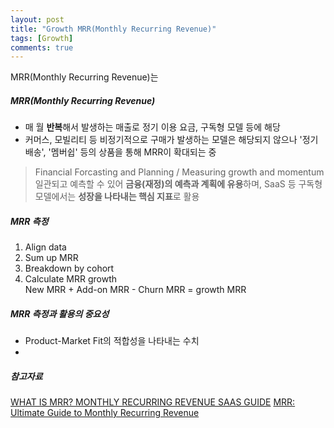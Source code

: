 ```yaml
---
layout: post
title: "Growth MRR(Monthly Recurring Revenue)"
tags: [Growth]
comments: true
---
```


MRR(Monthly Recurring Revenue)는 

##### MRR(Monthly Recurring Revenue)
- 매 월 **반복**해서 발생하는 매출로 정기 이용 요금, 구독형 모델 등에 해당
- 커머스, 모빌리티 등 비정기적으로 구매가 발생하는 모델은 해당되지 않으나 '정기배송', '멤버쉽' 등의 상품을 통해 MRR이 확대되는 중
> Financial Forcasting and Planning / Measuring growth and momentum  
> 일관되고 예측할 수 있어 **금융(재정)의 예측과 계획에 유용**하며, SaaS 등 구독형 모델에서는 **성장을 나타내는 핵심 지표**로 활용

##### MRR 측정
1. Align data
2. Sum up MRR
3. Breakdown by cohort
4. Calculate MRR growth  
New MRR + Add-on MRR - Churn MRR = growth MRR

##### MRR 측정과 활용의 중요성
- Product-Market Fit의 적합성을 나타내는 수치
- 


##### 참고자료
[WHAT IS MRR? MONTHLY RECURRING REVENUE SAAS GUIDE](https://www.profitwell.com/blog/youre-probably-calculating-your-saas-mrr-incorrectly)
[MRR: Ultimate Guide to Monthly Recurring Revenue](https://baremetrics.com/academy/saas-calculate-mrr)
